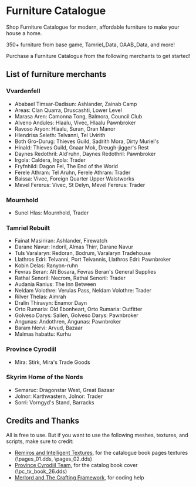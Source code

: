 # Furniture Catalogue
 
Shop Furniture Catalogue for modern, affordable furniture to make your house a home. 

350+ furniture from base game, Tamriel_Data, OAAB_Data, and more!

Purchase a Furniture Catalogue from the following merchants to get started!

## List of furniture merchants

### Vvardenfell 
- Ababael Timsar-Dadisun: Ashlander, Zainab Camp
- Areas: Clan Quarra, Druscashti, Lower Level
- Marasa Aren: Camonna Tong, Balmora, Council Club
- Alveno Andules: Hlaalu, Vivec, Hlaalu Pawnbroker
- Ravoso Aryon: Hlaalu, Suran, Oran Manor
- Hlendrisa Seleth: Telvanni, Tel Uvirith
- Both Gro-Durug: Thieves Guild, Sadrith Mora, Dirty Muriel's
- Hinald: Thieves Guild, Gnaar Mok, Dreugh-jigger's Rest
- Daynes Redothril: Ald'ruhn, Daynes Redothril: Pawnbroker
- Irgola: Caldera, Irgola: Trader
- Fryfnhild: Dagon Fel, The End of the World
- Ferele Athram: Tel Aruhn, Ferele Athram: Trader
- Baissa: Vivec, Foreign Quarter Upper Waistworks
- Mevel Fererus: Vivec, St Delyn, Mevel Fererus: Trader

### Mournhold
- Sunel Hlas: Mournhold, Trader

### Tamriel Rebuilt
- Fainat Masiriran: Ashlander, Firewatch
- Darane Navur: Indoril, Almas Thirr, Darane Navur
- Tuls Varalaryn: Redoran, Bodrum, Varalaryn Tradehouse
- Llathros Edri: Telvanni, Port Telvannis, Llathros Edri: Pawnbroker
- Kobin Delas: Ranyon-ruhn
- Fevras Beran: Alt Bosara, Fevras Beran's General Supplies
- Rathal Senoril: Necrom, Rathal Senoril: Trader
- Audania Ranius: The Inn Between
- Neldam Volothre: Verulas Pass, Neldam Volothre: Trader
- Rilver Thelas: Aimrah
- Dralin Thiravyn: Enamor Dayn
- Orto Rumaria: Old Ebonheart, Orto Rumaria: Outfitter
- Golveso Darys: Sailen, Golveso Darys: Pawnbroker
- Angunas: Andothren, Angunas: Pawnbroker
- Baram hlervi: Arvud, Bazaar
- Malmas habattu: Kurhu

### Province Cyrodiil
- Mira: Stirk, Mira's Trade Goods

### Skyrim Home of the Nords
- Semaruc: Dragonstar West, Great Bazaar
- Jolnor: Karthwastern, Jolnor: Trader
- Sorri: Vorngyd's Stand, Barracks

## Credits and Thanks 

All is free to use. But if you want to use the following meshes, textures, and scripts, make sure to credit:

- [Remiros and Intelligent Textures](https://www.nexusmods.com/morrowind/mods/47469), for the catalogue book pages textures (\pages_01.dds, \pages_02.dds)
- [Province Cyrodiil Team](https://www.nexusmods.com/morrowind/mods/49042), for the catalog book cover (\pc_tx_book_26.dds)
- [Merlord and The Crafting Framework](https://www.nexusmods.com/morrowind/mods/51009), for coding help
